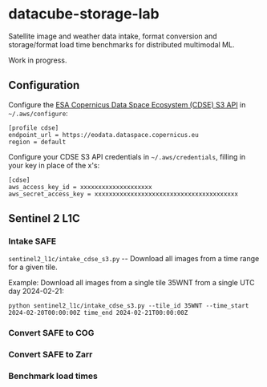 # datacube-storage-lab
Satellite image and weather data intake, format conversion and storage/format load time benchmarks for distributed multimodal ML.

Work in progress.

## Configuration

Configure the [ESA Copernicus Data Space Ecosystem (CDSE) S3 API](https://documentation.dataspace.copernicus.eu/APIs/S3.html) in `~/.aws/configure`:

```
[profile cdse]
endpoint_url = https://eodata.dataspace.copernicus.eu
region = default
```

Configure your CDSE S3 API credentials in `~/.aws/credentials`, filling in your key in place of the x's:

```
[cdse]
aws_access_key_id = xxxxxxxxxxxxxxxxxxxx
aws_secret_access_key = xxxxxxxxxxxxxxxxxxxxxxxxxxxxxxxxxxxxxxxx
```

## Sentinel 2 L1C
### Intake SAFE

`sentinel2_l1c/intake_cdse_s3.py` -- Download all images from a time range for a given tile.

Example: Download all images from a single tile 35WNT from a single UTC day 2024-02-21:

```
python sentinel2_l1c/intake_cdse_s3.py --tile_id 35WNT --time_start 2024-02-20T00:00:00Z time_end 2024-02-21T00:00:00Z
```

### Convert SAFE to COG

### Convert SAFE to Zarr

### Benchmark load times


